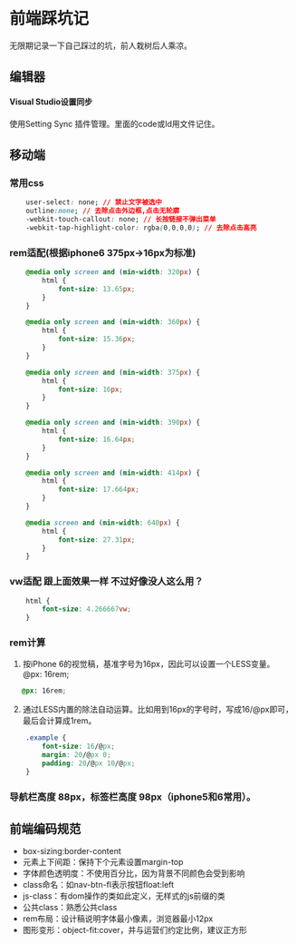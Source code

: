 # 前端踩坑记
无限期记录一下自己踩过的坑，前人栽树后人乘凉。

## 编辑器
#### Visual Studio设置同步
使用Setting Sync 插件管理。里面的code或Id用文件记住。

## 移动端
### 常用css
```css
    user-select: none; // 禁止文字被选中
    outline:none; // 去除点击外边框,点击无轮廓
    -webkit-touch-callout: none; // 长按链接不弹出菜单
    -webkit-tap-highlight-color: rgba(0,0,0,0); // 去除点击高亮
```
### rem适配(根据iphone6 375px->16px为标准)
```css
    @media only screen and (min-width: 320px) {
        html {
            font-size: 13.65px;
        }
    }

    @media only screen and (min-width: 360px) {
        html {
            font-size: 15.36px;
        }
    }

    @media only screen and (min-width: 375px) {
        html {
            font-size: 16px;
        }
    }

    @media only screen and (min-width: 390px) {
        html {
            font-size: 16.64px;
        }
    }

    @media only screen and (min-width: 414px) {
        html {
            font-size: 17.664px;
        }
    }

    @media screen and (min-width: 640px) {
        html {
            font-size: 27.31px;
        }
    }
```
### vw适配 跟上面效果一样 不过好像没人这么用？
```css
    html {
        font-size: 4.266667vw;
    }
```
### rem计算
1. 按iPhone 6的视觉稿，基准字号为16px，因此可以设置一个LESS变量。
@px: 16rem;
```css
   @px: 16rem;
```
2. 通过LESS内置的除法自动运算。比如用到16px的字号时，写成16/@px即可，最后会计算成1rem。
```css
    .example {
        font-size: 16/@px;
        margin: 20/@px 0;
        padding: 20/@px 10/@px;
    }
```
### 导航栏高度 88px，标签栏高度 98px（iphone5和6常用）。

## 前端编码规范
* box-sizing:border-content
* 元素上下间距：保持下个元素设置margin-top
* 字体颜色透明度：不使用百分比，因为背景不同颜色会受到影响
* class命名：如nav-btn-fl表示按钮float:left
* js-class：有dom操作的类如此定义，无样式的js前缀的类
* 公共class：熟悉公共class
* rem布局：设计稿说明字体最小像素，浏览器最小12px
* 图形变形：object-fit:cover，并与运营们约定比例，建议正方形
